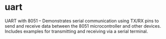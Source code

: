 # uart
UART with 8051 – Demonstrates serial communication using TX/RX pins to send and receive data between the 8051 microcontroller and other devices. Includes examples for transmitting and receiving via a serial terminal.
